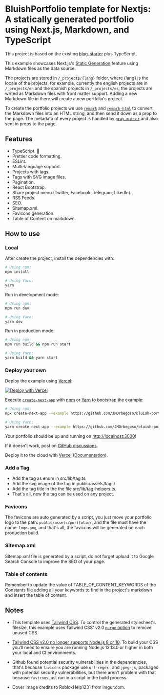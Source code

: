 # BluishPortfolio template for Nextjs: A statically generated portfolio using Next.js, Markdown, and TypeScript

This project is based on the existing [blog-starter](https://github.com/vercel/next.js/tree/canary/examples/blog-starter) plus TypeScript.

This example showcases Next.js's [Static Generation](https://nextjs.org/docs/basic-features/pages) feature using Markdown files as the data source.

The projects are stored in `/_projects/{lang}` folder, where {lang} is the locale of the projects, for example, currently the english projects are in `/_projects/en` and the spanish projects in `/_projects/es`, the projects are writed as Markdown files with front matter support. Adding a new Markdown file in there will create a new portfolio's project.

To create the portfolio projects we use [`remark`](https://github.com/remarkjs/remark) and [`remark-html`](https://github.com/remarkjs/remark-html) to convert the Markdown files into an HTML string, and then send it down as a prop to the page. The metadata of every project is handled by [`gray-matter`](https://github.com/jonschlinkert/gray-matter) and also sent in props to the page.

## Features

- TypeScript. 💙
- Prettier code formatting.
- ESLint.
- Multi-language support.
- Projects with tags.
- Tags with SVG image files.
- Pagination.
- React Bootstrap.
- Share project menu (Twitter, Facebook, Telegram, LikedIn).
- RSS Feeds.
- SEO.
- Sitemap.xml.
- Favicons generation.
- Table of Content on markdown.

## How to use

### Local

After create the project, install the dependencies with:

```bash
# Using npm:
npm install

# Using Yarn:
yarn
```

Run in development mode:

```bash
# Using npm:
npm run dev

# Using Yarn:
yarn dev
```

Run in production mode:

```bash
# Using npm:
npm run build && npm run start

# Using Yarn:
yarn build && yarn start
```

### Deploy your own

Deploy the example using [Vercel](https://vercel.com?utm_source=github&utm_medium=readme&utm_campaign=next-example):

[![Deploy with Vercel](https://vercel.com/button)](https://vercel.com/new/git/external?repository-url=https://github.com/JMOrbegoso/bluish-portfolio-template&project-name=bluish-portfolio-template&repository-name=bluish-portfolio-template)

Execute [`create-next-app`](https://vercel.com/new/git/external?repository-url=https://github.com/JMOrbegoso/bluish-portfolio-template) with [npm](https://docs.npmjs.com/cli/init) or [Yarn](https://yarnpkg.com/lang/en/docs/cli/create/) to bootstrap the example:

```bash
# Using npx:
npx create-next-app --example https://github.com/JMOrbegoso/bluish-portfolio-template bluish-portfolio

# Using Yarn:
yarn create next-app --example https://github.com/JMOrbegoso/bluish-portfolio-template bluish-portfolio
```

Your portfolio should be up and running on [http://localhost:3000](http://localhost:3000)!

If it doesn't work, post on [GitHub discussions](https://github.com/vercel/next.js/discussions).

Deploy it to the cloud with [Vercel](https://vercel.com/new?utm_source=github&utm_medium=readme&utm_campaign=next-example) ([Documentation](https://nextjs.org/docs/deployment)).

### Add a Tag

- Add the tag as enum in src/lib/tag.ts
- Add the svg image of the tag in public/assets/tags/
- Add the tag title in the the file src/lib/tag-helpers.ts.
- That's all, now the tag can be used on any project.

### Favicons

The favicons are auto generated by a script, you just move your portfolio logo to the path: `public/assets/portfolio/`, and the file must have the name: `logo.png`, and that's all, the favicons will be generated on each production build.

### Sitemap.xml

Sitemap.xml file is generated by a script, do not forget upload it to Google Search Console to improve the SEO of your page.

### Table of contents

Remember to update the value of TABLE_OF_CONTENT_KEYWORDS of the Constants file adding all your keywords to find in the project's markdown and insert the table of content.

## Notes

- This template uses [Tailwind CSS](https://tailwindcss.com). To control the generated stylesheet's filesize, this example uses Tailwind CSS' v2.0 [`purge` option](https://tailwindcss.com/docs/controlling-file-size/#removing-unused-css) to remove unused CSS.

- [Tailwind CSS v2.0 no longer supports Node.js 8 or 10](https://tailwindcss.com/docs/upgrading-to-v2#upgrade-to-node-js-12-13-or-higher). To build your CSS you'll need to ensure you are running Node.js 12.13.0 or higher in both your local and CI environments.

- Github found potential security vulnerabilities in the dependencies, that's because `favicons` package use `url-regex ` and `jpeg-js`, packages with potential security vulnerabilities, but there aren't problem with that because `favicons` just run in a script in the build process.

- Cover image credits to RobloxHelp1231 from imgur.com.

